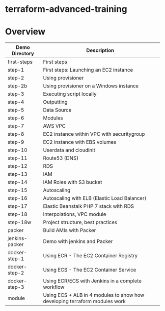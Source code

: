# terraform-advanced-training

# Overview
Demo Directory | Description
------------ | -------------
first-steps | First steps
step-1 | First steps: Launching an EC2 instance
step-2 | Using provisioner
step-2b | Using provisioner on a Windows instance
step-3 | Executing script locally
step-4 | Outputting
step-5 | Data Source
step-6 | Modules
step-7 | AWS VPC
step-8 | EC2 instance within VPC with securitygroup
step-9 | EC2 instance with EBS volumes
step-10 | Userdata and cloudinit
step-11 | Route53 (DNS)
step-12 | RDS
step-13 | IAM
step-14 | IAM Roles with S3 bucket
step-15 | Autoscaling
step-16 | Autoscaling with ELB (Elastic Load Balancer)
step-17 | Elastic Beanstalk PHP 7 stack with RDS
step-18 | Interpolations, VPC module
step-18w | Project structure, best practices
packer | Build AMIs with Packer
jenkins-packer | Demo with jenkins and Packer
docker-step-1 | Using ECR - The EC2 Container Registry
docker-step-2 | Using ECS - The EC2 Container Service
docker-step-3 | Using ECR/ECS with Jenkins in a complete workflow
module | Using ECS + ALB in 4 modules to show how developing terraform modules work
